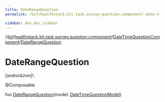 ```yaml
---
title: DateRangeQuestion
permalink: /kit/healthstack.kit.task.survey.question.component/-date-time-question-component/-date-range-question.html

sidebar: dev_doc_sidebar
---
```

//[kit](../../../index.html)/[healthstack.kit.task.survey.question.component](../index.html)/[DateTimeQuestionComponent](index.html)/[DateRangeQuestion](-date-range-question.html)



# DateRangeQuestion



[androidJvm]\




@Composable



fun [DateRangeQuestion](-date-range-question.html)(model: [DateTimeQuestionModel](../../healthstack.kit.task.survey.question.model/-date-time-question-model/index.html))




